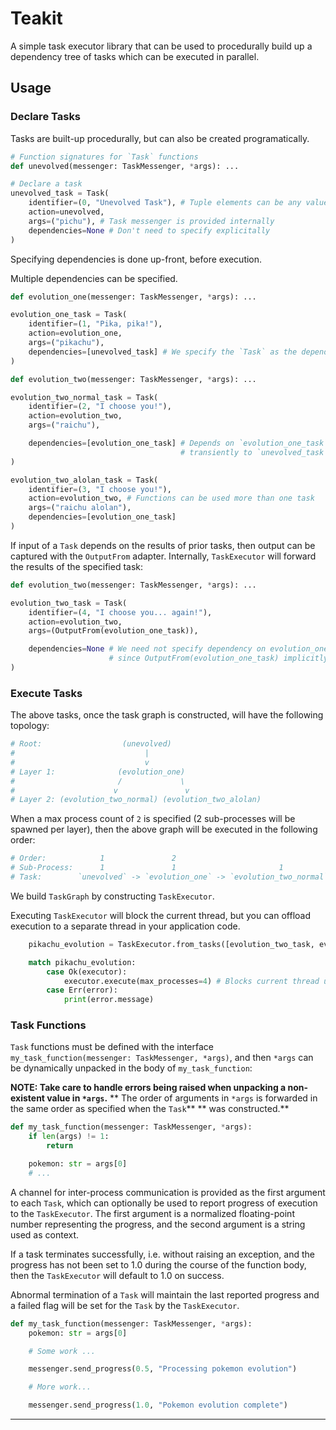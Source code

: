 # Teakit

A simple task executor library that can be used to procedurally build up a
dependency tree of tasks which can be executed in parallel.

## Usage

### Declare Tasks

Tasks are built-up procedurally, but can also be created programatically.

```python
# Function signatures for `Task` functions
def unevolved(messenger: TaskMessenger, *args): ...

# Declare a task
unevolved_task = Task(
    identifier=(0, "Unevolved Task"), # Tuple elements can be any value, but first element MUST be unique 
    action=unevolved,
    args=("pichu"), # Task messenger is provided internally
    dependencies=None # Don't need to specify explicitally
)
```

Specifying dependencies is done up-front, before execution.

Multiple dependencies can be specified.

```python
def evolution_one(messenger: TaskMessenger, *args): ...

evolution_one_task = Task(
    identifier=(1, "Pika, pika!"),
    action=evolution_one,
    args=("pikachu"),
    dependencies=[unevolved_task] # We specify the `Task` as the dependency, NOT the function the `Task` will execute.
)

def evolution_two(messenger: TaskMessenger, *args): ...

evolution_two_normal_task = Task(
    identifier=(2, "I choose you!"),
    action=evolution_two,
    args=("raichu"),

    dependencies=[evolution_one_task] # Depends on `evolution_one_task` directly, but also
                                      # transiently to `unevolved_task`. You can specify both, regardless.
)

evolution_two_alolan_task = Task(
    identifier=(3, "I choose you!"),
    action=evolution_two, # Functions can be used more than one task
    args=("raichu alolan"),
    dependencies=[evolution_one_task]
)
```

If input of a `Task` depends on the results of prior tasks, then output can be captured
with the `OutputFrom` adapter. Internally, `TaskExecutor` will forward the results of
the specified task:

```python
def evolution_two(messenger: TaskMessenger, *args): ...

evolution_two_task = Task(
    identifier=(4, "I choose you... again!"),
    action=evolution_two,
    args=(OutputFrom(evolution_one_task)),

    dependencies=None # We need not specify dependency on evolution_one_task,
                      # since OutputFrom(evolution_one_task) implicitly means the same thing.
)
```

### Execute Tasks

The above tasks, once the task graph is constructed, will have the following topology:

```python
# Root:                  (unevolved)
#                             |
#                             v
# Layer 1:              (evolution_one)
#                       /             \
#                      v               v
# Layer 2: (evolution_two_normal) (evolution_two_alolan)
```

When a max process count of `2` is specified (2 sub-processes will be spawned per layer),
then the above graph will be executed in the following order:

```python
# Order:            1               2                                   3
# Sub-Process:      1               1                       1                        2
# Task:        `unevolved` -> `evolution_one` -> `evolution_two_normal` + `evolution_two_alolan`
```

We build `TaskGraph` by constructing `TaskExecutor`.

Executing `TaskExecutor` will block the current thread, but you can offload
execution to a separate thread in your application code.

```python
    pikachu_evolution = TaskExecutor.from_tasks([evolution_two_task, evolution_three_task, evolution_one_task]) # Order doesn't matter

    match pikachu_evolution:
        case Ok(executor):
            executor.execute(max_processes=4) # Blocks current thread until all `Tasks` complete.
        case Err(error):
            print(error.message)
```

### Task Functions

`Task` functions must be defined with the interface `my_task_function(messenger: TaskMessenger, *args)`,
and then `*args` can be dynamically unpacked in the body of `my_task_function`:

**NOTE: Take care to handle errors being raised when unpacking a non-existent value in `*args`.**
**      The order of arguments in `*args` is forwarded in the same order as specified when the `Task`**
**      was constructed.**

```python
def my_task_function(messenger: TaskMessenger, *args):
    if len(args) != 1:
        return

    pokemon: str = args[0]
    # ...
```

A channel for inter-process communication is provided as the first argument to each `Task`,
which can optionally be used to report progress of execution to the `TaskExecutor`.
The first argument is a normalized floating-point number representing the progress,
and the second argument is a string used as context.

If a task terminates successfully, i.e. without raising an exception, and the progress
has not been set to 1.0 during the course of the function body, then the `TaskExecutor`
will default to 1.0 on success.

Abnormal termination of a `Task` will maintain the last reported progress and a failed
flag will be set for the `Task` by the `TaskExecutor`.

```python
def my_task_function(messenger: TaskMessenger, *args):
    pokemon: str = args[0]

    # Some work ...

    messenger.send_progress(0.5, "Processing pokemon evolution")

    # More work...

    messenger.send_progress(1.0, "Pokemon evolution complete")
```

___
